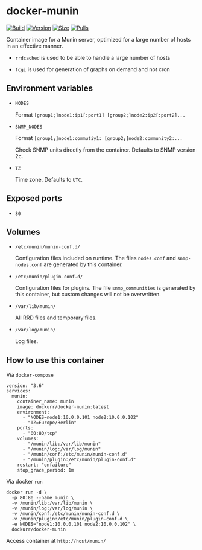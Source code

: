 docker-munin
=============

[![Build]][build_url]
[![Version]][tag_url]
[![Size]][tag_url]
[![Pulls]][hub_url]

Container image for a Munin server, optimized for a large number of hosts in an effective manner.

* `rrdcached` is used to be able to handle a large number of hosts

* `fcgi` is used for generation of graphs on demand and not cron

## Environment variables

* `NODES`

    Format `[group1;]node1:ip1[:port1] [group2;]node2:ip2[:port2]...`

* `SNMP_NODES`

    Format `[group1;]node1:commutiy1: [group2;]node2:community2:...`

    Check SNMP units directly from the container. Defaults to SNMP version 2c.

* `TZ`

    Time zone. Defaults to `UTC`.

## Exposed ports

* `80`

## Volumes

* `/etc/munin/munin-conf.d/`

    Configuration files included on runtime. The files `nodes.conf` and `snmp-nodes.conf` are generated by this container.

* `/etc/munin/plugin-conf.d/`

    Configuration files for plugins. The file `snmp_communities` is generated by this container, but custom changes will not be overwritten.

* `/var/lib/munin/`

    All RRD files and temporary files.

* `/var/log/munin/`

    Log files.

## How to use this container

Via `docker-compose`

```
version: "3.6"
services:
  munin:
    container_name: munin
    image: dockurr/docker-munin:latest
    environment:
      - "NODES=node1:10.0.0.101 node2:10.0.0.102"
      - "TZ=Europe/Berlin"
    ports:
      - "80:80/tcp"
    volumes:
      - "/munin/lib:/var/lib/munin"
      - "/munin/log:/var/log/munin"
      - "/munin/conf:/etc/munin/munin-conf.d"
      - "/munin/plugin:/etc/munin/plugin-conf.d"
    restart: "onfailure"
    stop_grace_period: 1m
```

Via docker `run`

```
docker run -d \
  -p 80:80 --name munin \
  -v /munin/lib:/var/lib/munin \
  -v /munin/log:/var/log/munin \
  -v /munin/conf:/etc/munin/munin-conf.d \
  -v /munin/plugin:/etc/munin/plugin-conf.d \
  -e NODES="node1:10.0.0.101 node2:10.0.0.102" \
  dockurr/docker-munin
```

Access container at `http://host/munin/`

[build_url]: https://github.com/dockur/docker-munin/
[hub_url]: https://hub.docker.com/r/dockurr/docker-munin
[tag_url]: https://hub.docker.com/r/dockurr/docker-munin/tags

[Build]: https://github.com/dockur/docker-munin/actions/workflows/build.yml/badge.svg
[Size]: https://img.shields.io/docker/image-size/dockurr/docker-munin/latest?color=066da5&label=size
[Pulls]: https://img.shields.io/docker/pulls/dockurr/docker-munin.svg?style=flat&label=pulls&logo=docker
[Version]: https://img.shields.io/docker/v/dockurr/docker-munin?arch=amd64&sort=date&color=066da5
